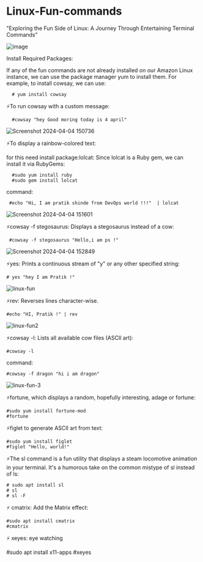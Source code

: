 # Linux-Fun-commands
"Exploring the Fun Side of Linux: A Journey Through Entertaining Terminal Commands" 

![image](https://github.com/Pratikshinde55/Linux-Fun-commands/assets/145910708/f6ed21dc-3f30-46b7-8089-5a4155273c6f)


Install Required Packages:

If any of the fun commands are not already installed on our Amazon Linux instance, we can use the package manager yum to install them. For example,
to install cowsay, we can use:

      # yum install cowsay

⚡To run cowsay with a custom message:

      #cowsay "hey Good moring today is 4 april"

![Screenshot 2024-04-04 150736](https://github.com/Pratikshinde55/Linux-Fun-commands/assets/145910708/db5be2df-1a65-474e-9f4b-fa9c2ca25f3d)

⚡To display a rainbow-colored text:

for this need install package:lolcat: Since lolcat is a Ruby gem, we can install it via RubyGems:
      
      #sudo yum install ruby
      #sudo gem install lolcat

command:

     #echo "Hi, I am pratik shinde from DevOps world !!!"  | lolcat

![Screenshot 2024-04-04 151601](https://github.com/Pratikshinde55/Linux-Fun-commands/assets/145910708/a2255471-bedb-454d-9428-9852dbd384cd)

      
⚡cowsay -f stegosaurus: Displays a stegosaurus instead of a cow:

     #cowsay -f stegosaurus "Hello,i am ps !"

![Screenshot 2024-04-04 152849](https://github.com/Pratikshinde55/Linux-Fun-commands/assets/145910708/1444e7cd-e359-44f6-af10-dcf4fdb35058)

⚡yes: Prints a continuous stream of "y" or any other specified string:

    # yes "hey I am Pratik !"

![linux-fun](https://github.com/Pratikshinde55/Linux-Fun-commands/assets/145910708/48a9299b-3db7-4efe-a1f1-a064da1559d3)


⚡rev: Reverses lines character-wise.

    #echo "HI, Pratik !" | rev

![linux-fun2](https://github.com/Pratikshinde55/Linux-Fun-commands/assets/145910708/31d85e3f-37cb-4a8f-a4f8-66a39ad83ed1)


⚡cowsay -l: Lists all available cow files (ASCII art):

    #cowsay -l

command:

    #cowsay -f dragon "hi i am dragon"

![linux-fun-3](https://github.com/Pratikshinde55/Linux-Fun-commands/assets/145910708/3f578534-336d-46eb-bf3e-9cd52b8fc595)

⚡fortune, which displays a random, hopefully interesting, adage or fortune:

    #sudo yum install fortune-mod
    #fortune

⚡figlet to generate ASCII art from text:

    #sudo yum install figlet
    #figlet "Hello, world!"


⚡The sl command is a fun utility that displays a steam locomotive animation in your terminal. It's a humorous take on the common mistype of sl instead of ls:

    # sudo apt install sl
    # sl
    # sl -F


⚡ cmatrix: Add the Matrix effect:

    #sudo apt install cmatrix
    #cmatrix


⚡ xeyes: eye watching 

   #sudo apt install x11-apps
   #xeyes


















     




